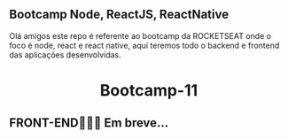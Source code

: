 ## Bootcamp Node, ReactJS, ReactNative

Olá amigos este repo é referente ao bootcamp da ROCKETSEAT onde o foco é node, react e react native, aqui teremos todo o backend e frontend das aplicações desenvolvidas.

<h1 align="center">Bootcamp-11</h1>

## FRONT-END🔨🔨🔨 Em breve...
